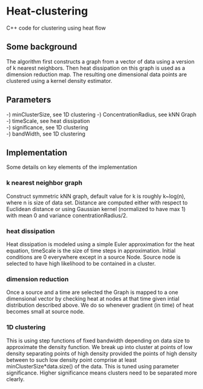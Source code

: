 # Heat-clustering

C++ code for clustering using heat flow

## Some background
The algorithm first constructs a graph from a vector of data using a version of k nearest neighbors. 
Then heat dissipation on this graph is used as a dimension reduction map. 
The resulting one dimensional data points are clustered using a kernel density estimator.

## Parameters
-) minClusterSize, see 1D clustering
-) ConcentrationRadius, see kNN Graph \
-) timeScale, see heat dissipation \
-) significance, see 1D clustering \
-) bandWidth, see 1D clustering

## Implementation

Some details on key elements of the implementation

### k nearest neighbor graph
Construct symmetric kNN graph, default value for k is roughly k~log(n), where n is size of data set. 
Distance are computed either with respect to Euclidean distance or using Gaussian kernel (normalized to have max 1) with mean 0 and variance conentrationRadius/2.

### heat dissipation
Heat dissipation is modeled using a simple Euler approximation for the heat equation, timeScale is the size of time steps in approximation.
Initial conditions are 0 everywhere except in a source Node.
Source node is selected to have high likelihood to be contained in a cluster.

### dimension reduction
Once a source and a time are selected the Graph is mapped to a one dimensional vector by checking heat at nodes at that time given intial distribution described above.
We do so whenever gradient (in time) of heat becomes small at source node.

### 1D clustering
This is using step functions of fixed bandwidth depending on data size to approximate the density function. 
We break up into cluster at points of low density separating points of high density provided the points of high density between to such low density point comprise at least minClusterSize*data.size() of the data.
This is tuned using parameter significance. Higher significance means clusters need to be separated more clearly.


